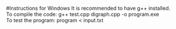 #Instructions for Windows
It is recommended to have g++ installed.<br/>
To compile the code: g++ test.cpp digraph.cpp -o program.exe<br/>
To test the program: program < input.txt<br/>
